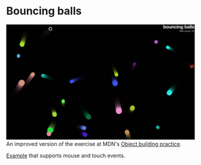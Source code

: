 # Bouncing balls
![](demo.jpg)
An improved version of the exercise at MDN's [Object building
practice](https://developer.mozilla.org/en-US/docs/Learn/JavaScript/Objects/Object_building_practice).

[Example](https://fshamakhov.me/bouncing-balls/) that supports mouse and touch
events.